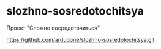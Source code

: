# slozhno-sosredotochitsya
Проект "Сложно сосредоточиться"

https://github.com/ardubone/slozhno-sosredotochitsya.git
